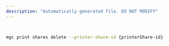 ```yaml
---
description: "Automatically generated file. DO NOT MODIFY"
---
```


```bash


mgc print shares delete --printer-share-id {printerShare-id}

```